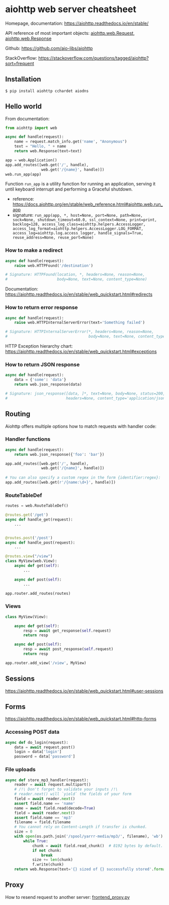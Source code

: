 aiohttp web server cheatsheet
=========================

Homepage, documentation: https://aiohttp.readthedocs.io/en/stable/

API reference of most important objects:
[aiohttp.web.Request](https://aiohttp.readthedocs.io/en/stable/web_reference.html#aiohttp.web.Request), 
[aiohttp.web.Response](https://aiohttp.readthedocs.io/en/stable/web_reference.html#aiohttp.web.Response)

Github: https://github.com/aio-libs/aiohttp

StackOverflow: https://stackoverflow.com/questions/tagged/aiohttp?sort=frequent

Installation
------------

```shell
$ pip install aiohttp cchardet aiodns
```

Hello world
-----------

From documentation:

```python
from aiohttp import web

async def handle(request):
    name = request.match_info.get('name', "Anonymous")
    text = "Hello, " + name
    return web.Response(text=text)

app = web.Application()
app.add_routes([web.get('/', handle),
                web.get('/{name}', handle)])
web.run_app(app)
```

Function `run_app` is a utility function for running an application, serving it until keyboard interrupt and performing a Graceful shutdown.
- reference: https://docs.aiohttp.org/en/stable/web_reference.html#aiohttp.web.run_app
- signature:
`run_app(app, *, host=None, port=None, path=None, sock=None, shutdown_timeout=60.0, ssl_context=None, print=print, backlog=128, access_log_class=aiohttp.helpers.AccessLogger, access_log_format=aiohttp.helpers.AccessLogger.LOG_FORMAT, access_log=aiohttp.log.access_logger, handle_signals=True, reuse_address=None, reuse_port=None)`


### How to make a redirect

```python
async def handle(request):
    raise web.HTTPFound('/destination')

# Signature: HTTPFound(location, *, headers=None, reason=None,
#                      body=None, text=None, content_type=None)
```

Documentation: https://aiohttp.readthedocs.io/en/stable/web_quickstart.html#redirects


### How to return error response

```python
async def handle(request):
    raise web.HTTPInternalServerError(text='Something failed')

# Signature: HTTPInternalServerError(*, headers=None, reason=None,
#                                    body=None, text=None, content_type=None)
```

HTTP Exception hierarchy chart: https://aiohttp.readthedocs.io/en/stable/web_quickstart.html#exceptions


### How to return JSON response

```python
async def handle(request):
    data = {'some': 'data'}
    return web.json_response(data)

# Signature: json_response([data, ]*, text=None, body=None, status=200, reason=None,
#                          headers=None, content_type='application/json', dumps=json.dumps)
```


Routing
-------

Aiohttp offers multiple options how to match requests with handler code:

### Handler functions

```python
async def handle(request):
    return web.json_response({'foo': 'bar'})

app.add_routes([web.get('/', handle),
                web.get('/{name}', handle)])
                
# You can also specify a custom regex in the form {identifier:regex}:
app.add_routes([web.get(r'/{name:\d+}', handle)])
```

### RouteTableDef

```python
routes = web.RouteTableDef()

@routes.get('/get')
async def handle_get(request):
    ...


@routes.post('/post')
async def handle_post(request):
    ...

@routes.view("/view")
class MyView(web.View):
    async def get(self):
        ...

    async def post(self):
        ...

app.router.add_routes(routes)
```

### Views

```python
class MyView(View):

    async def get(self):
        resp = await get_response(self.request)
        return resp

    async def post(self):
        resp = await post_response(self.request)
        return resp

app.router.add_view('/view', MyView)
```


Sessions
--------

https://aiohttp.readthedocs.io/en/stable/web_quickstart.html#user-sessions


Forms
-----

https://aiohttp.readthedocs.io/en/stable/web_quickstart.html#http-forms


### Accessing POST data

```python
async def do_login(request):
    data = await request.post()
    login = data['login']
    password = data['password']
```


### File uploads

```python
async def store_mp3_handler(request):
    reader = await request.multipart()
    # /!\ Don't forget to validate your inputs /!\
    # reader.next() will `yield` the fields of your form
    field = await reader.next()
    assert field.name == 'name'
    name = await field.read(decode=True)
    field = await reader.next()
    assert field.name == 'mp3'
    filename = field.filename
    # You cannot rely on Content-Length if transfer is chunked.
    size = 0
    with open(os.path.join('/spool/yarrr-media/mp3/', filename), 'wb') as f:
        while True:
            chunk = await field.read_chunk()  # 8192 bytes by default.
            if not chunk:
                break
            size += len(chunk)
            f.write(chunk)
    return web.Response(text='{} sized of {} successfully stored'.format(filename, size))
```


Proxy
-----

How to resend request to another server: [frontend_proxy.py](https://github.com/messa/pyladies-courseware/blob/0cfba019f7f277c8bfe8adc850a88d3b1968b648/backend/cw_backend/views/frontend_proxy.py)
